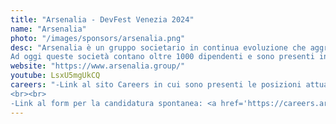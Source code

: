 ```yaml
---
title: "Arsenalia - DevFest Venezia 2024"
name: "Arsenalia"
photo: "/images/sponsors/arsenalia.png"
desc: "Arsenalia è un gruppo societario in continua evoluzione che aggrega realtà d’eccellenza favorendone lo sviluppo e l’unicità. Le aziende del gruppo gestiscono progetti innovativi ad alto contenuto tecnologico negli ambiti People, Customer ed Enterprise, nella consulenza strategica riferita a questi contesti e nella comunicazione creativa multicanale,
Ad oggi queste società contano oltre 1000 dipendenti e sono presenti in Austria, Francia, Italia, Regno Unito e Svizzera."
website: "https://www.arsenalia.group/"
youtube: LsxU5mgUkCQ
careers: "-Link al sito Careers in cui sono presenti le posizioni attualmente aperte: <a href='https://careers.arsenalia.group/jobs'>https://careers.arsenalia.group/jobs</a>
<br><br>
-Link al form per la candidatura spontanea: <a href='https://careers.arsenalia.group/jobs/detail/candidatura-spontanea-91'>https://careers.arsenalia.group/jobs/detail/candidatura-spontanea-91</a>"  
---
```

